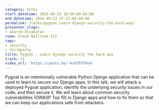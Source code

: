 ```yaml
---
category: talks
start_datetime: 2024-09-23 16:50:00-04:00
end_datetime: 2024-09-23 17:15:00-04:00
permalink: /talks/pygoat-learn-django-security-the-hard-way/
presenter_slugs:
- adarsh-divakaran
room: Grand Ballroom III
tags:
- security
- thirdparty
title: Pygoat - Learn django security the hard way
track: t1
video_url: 'https://youtu.be/-KcGTEVTUv4'
---
```


Pygoat is an intentionally vulnerable Python Django application that can be used to learn to secure our Django apps. In this talk, we will attack a deployed Pygoat application, identify the underlying security issues in our code, and then secure it. We will learn about common security vulnerabilities (OWASP Top 10) in Django apps and how to fix them so that we can keep our applications safe from attackers.
